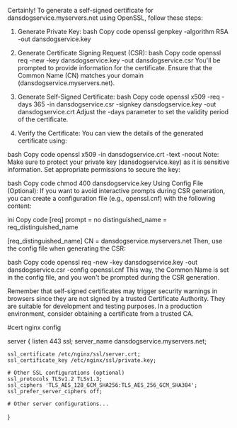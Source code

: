 
Certainly! To generate a self-signed certificate for dansdogservice.myservers.net using OpenSSL, follow these steps:

1. Generate Private Key:
bash
Copy code
openssl genpkey -algorithm RSA -out dansdogservice.key
2. Generate Certificate Signing Request (CSR):
bash
Copy code
openssl req -new -key dansdogservice.key -out dansdogservice.csr
You'll be prompted to provide information for the certificate. Ensure that the Common Name (CN) matches your domain (dansdogservice.myservers.net).

3. Generate Self-Signed Certificate:
bash
Copy code
openssl x509 -req -days 365 -in dansdogservice.csr -signkey dansdogservice.key -out dansdogservice.crt
Adjust the -days parameter to set the validity period of the certificate.

4. Verify the Certificate:
You can view the details of the generated certificate using:

bash
Copy code
openssl x509 -in dansdogservice.crt -text -noout
Note:
Make sure to protect your private key (dansdogservice.key) as it is sensitive information. Set appropriate permissions to secure the key:

bash
Copy code
chmod 400 dansdogservice.key
Using Config File (Optional):
If you want to avoid interactive prompts during CSR generation, you can create a configuration file (e.g., openssl.cnf) with the following content:

ini
Copy code
[req]
prompt = no
distinguished_name = req_distinguished_name

[req_distinguished_name]
CN = dansdogservice.myservers.net
Then, use the config file when generating the CSR:

bash
Copy code
openssl req -new -key dansdogservice.key -out dansdogservice.csr -config openssl.cnf
This way, the Common Name is set in the config file, and you won't be prompted during the CSR generation.

Remember that self-signed certificates may trigger security warnings in browsers since they are not signed by a trusted Certificate Authority. They are suitable for development and testing purposes. In a production environment, consider obtaining a certificate from a trusted CA.

#cert nginx config

server {
    listen 443 ssl;
    server_name dansdogservice.myservers.net;

    ssl_certificate /etc/nginx/ssl/server.crt;
    ssl_certificate_key /etc/nginx/ssl/private.key;

    # Other SSL configurations (optional)
    ssl_protocols TLSv1.2 TLSv1.3;
    ssl_ciphers 'TLS_AES_128_GCM_SHA256:TLS_AES_256_GCM_SHA384';
    ssl_prefer_server_ciphers off;

    # Other server configurations...
}




